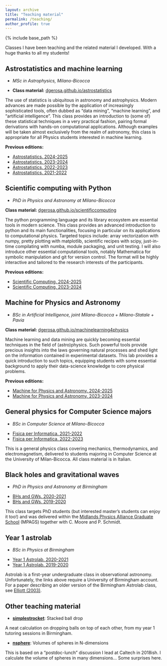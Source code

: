 ```yaml
---
layout: archive
title: "Teaching material"
permalink: /teaching/
author_profile: true
---
```


{% include base_path %}

Classes I have been teaching and the related material I developed. With a huge thanks to all my students!

## Astrostatistics and machine learning

* _MSc in Astrophysics, Milano-Bicocca_

- **Class material:** [dgerosa.github.io/astrostatistics](https://dgerosa.github.io/astrostatistics)

The use of statistics is ubiquitous in astronomy and astrophysics. Modern advances are made possible by the application of increasingly sophisticated tools, often dubbed as “data mining”, “machine learning”, and “artificial intelligence”. This class provides an introduction to (some of) these statistical techniques in a very practical fashion, pairing formal derivations with hands-on computational applications. Although examples will be taken almost exclusively from the realm of astronomy, this class is appropriate for all Physics students interested in machine learning.

**Previous editions:**

- [Astrostatistics. 2024-2025](https://github.com/dgerosa/astrostatistics_bicocca_2025)
- [Astrostatistics. 2023-2024](https://github.com/dgerosa/astrostatistics_bicocca_2024)
- [Astrostatistics. 2022-2023](https://github.com/dgerosa/astrostatistics_bicocca_2023)
- [Astrostatistics. 2021-2022](https://github.com/dgerosa/astrostatistics_bicocca_2022)

## Scientific computing with Python

* _PhD in Physics and Astronomy at Milano-Bicocca_

**Class material:** [dgerosa.github.io/scientificcomputing](https://dgerosa.github.io/scientificcomputing)

The python programming language and its library ecosystem are essential tools in modern science. This class provides an advanced introduction to python and its main functionalities, focusing in particular on its applications to computational physics. Targeted topics include: array vectorization with numpy, pretty plotting with matplotlib, scientific recipes with scipy, just-in-time compilating with numba, module packaging, and unit testing. I will also introduce other essential computational tools, notably Mathematica for symbolic manipulation and git for version control. The format will be highly interactive and tailored to the research interests of the participants.

**Previous editions:**

- [Scientific Computing. 2024-2025](https://github.com/dgerosa/scientificcomputing_bicocca_2024)
- [Scientific Computing. 2023-2024](https://github.com/dgerosa/scientificcomputing_bicocca_2023)

## Machine for Physics and Astronomy

* _BSc in Artificial Intelligence, joint Milano-Bicocca + Milano-Statale + Pavia_

**Class material:** [dgerosa.github.io/machinelearning4physics](https://dgerosa.github.io/machinelearning4physics)

Machine learning and data mining are quickly becoming essential techniques in the field of (astro)physics. Such powerful tools provide precious insights into the laws governing natural processes and shed light on the information contained in experimental datasets. This lab provides a quick introduction to such topics, equipping students with some essential background to apply their data-science knowledge to core physical problems.

**Previous editions:**

- [Machine for Physics and Astronomy. 2024-2025](https://github.com/dgerosa/machinelearning4physics_bicocca_2025)
- [Machine for Physics and Astronomy. 2023-2024](https://github.com/dgerosa/machinelearning4physics_bicocca_2024)

## General physics for Computer Science majors

* _BSc in Computer Science at Milano-Bicocca_

- [Fisica per Informatica. 2021-2022](https://elearning.unimib.it/course/view.php?id=40253)
- [Fisica per Informatica. 2022-2023](https://elearning.unimib.it/course/view.php?id=46377)

This is a general physics class covering mechanics, thermodynamics, and electromagnetism, delivered to students majoring in Computer Science at the University of Milan-Bicocca. All class material is in Italian.

## Black holes and gravitational waves

* _PhD in Physics and Astronomy at Birmingham_

- [BHs and GWs. 2020-2021](https://github.com/dgerosa/mpags_blackholesgravitationalwaves/tree/master)
- [BHs and GWs. 2019-2020](https://github.com/dgerosa/mpags_blackholesgravitationalwaves/tree/2019-2020)

This class targets PhD students (but interested master’s students can enjoy it too!) and was delivered within the [Midlands Physics Alliance Graduate School](https://warwick.ac.uk/fac/sci/physics/mpags) (MPAGS) together with C. Moore and P. Schmidt.

## Year 1 astrolab

* _BSc in Physics at Birmingham_

- [Year 1 Astrolab. 2020-2021](https://canvas.bham.ac.uk/courses/51751)
- [Year 1 Astrolab. 2019-2020](https://canvas.bham.ac.uk/courses/39797)

Astrolab is a first-year undergraduate class in observational astronomy. Unfortunately, the links above require a University of Birmingham account. For a paper describing an older version of the Birmingham Astrolab class, see [Elliott (2003)](https://iopscience.iop.org/article/10.1088/0143-0807/24/2/307).

## Other teaching material

- **[simplestrocket](/simplestrocket/)**: Stacked ball drop

A neat calculation on dropping balls on top of each other, from my year 1 tutoring sessions in Birmingham.

- **[nsphere](/nsphere/)**: Volumes of spheres in N-dimensions

This is based on a “postdoc-lunch” discussion I lead at Caltech in 2018ish. I calculate the volume of spheres in many dimensions... Some surprises here.
